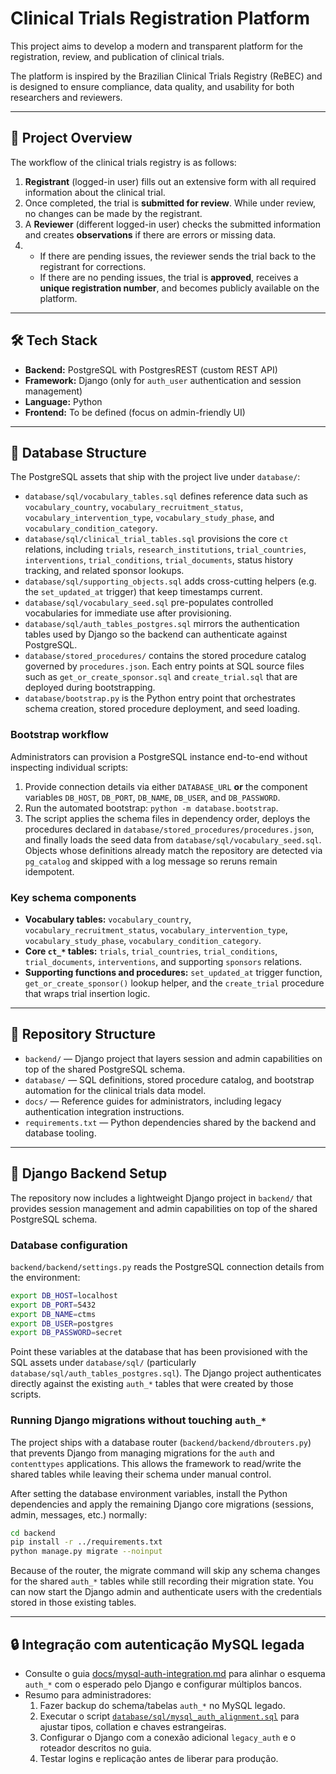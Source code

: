 # Clinical Trials Registration Platform

This project aims to develop a modern and transparent platform for the registration, review, and publication of clinical trials.

The platform is inspired by the Brazilian Clinical Trials Registry (ReBEC) and is designed to ensure compliance, data quality, and usability for both researchers and reviewers.

---

## 🚀 Project Overview

The workflow of the clinical trials registry is as follows:

1. **Registrant** (logged-in user) fills out an extensive form with all required information about the clinical trial.
2. Once completed, the trial is **submitted for review**. While under review, no changes can be made by the registrant.
3. A **Reviewer** (different logged-in user) checks the submitted information and creates **observations** if there are errors or missing data.
4. - If there are pending issues, the reviewer sends the trial back to the registrant for corrections.
   - If there are no pending issues, the trial is **approved**, receives a **unique registration number**, and becomes publicly available on the platform.

---

## 🛠️ Tech Stack

- **Backend:** PostgreSQL with PostgresREST (custom REST API)
- **Framework:** Django (only for `auth_user` authentication and session management)
- **Language:** Python
- **Frontend:** To be defined (focus on admin-friendly UI)

---

## 📑 Database Structure

The PostgreSQL assets that ship with the project live under `database/`:

- `database/sql/vocabulary_tables.sql` defines reference data such as
  `vocabulary_country`, `vocabulary_recruitment_status`,
  `vocabulary_intervention_type`, `vocabulary_study_phase`, and
  `vocabulary_condition_category`.
- `database/sql/clinical_trial_tables.sql` provisions the core `ct`
  relations, including `trials`, `research_institutions`,
  `trial_countries`, `interventions`, `trial_conditions`,
  `trial_documents`, status history tracking, and related sponsor lookups.
- `database/sql/supporting_objects.sql` adds cross-cutting helpers (e.g. the
  `set_updated_at` trigger) that keep timestamps current.
- `database/sql/vocabulary_seed.sql` pre-populates controlled vocabularies for
  immediate use after provisioning.
- `database/sql/auth_tables_postgres.sql` mirrors the authentication tables used
  by Django so the backend can authenticate against PostgreSQL.
- `database/stored_procedures/` contains the stored procedure catalog governed
  by `procedures.json`. Each entry points at SQL source files such as
  `get_or_create_sponsor.sql` and `create_trial.sql` that are deployed during
  bootstrapping.
- `database/bootstrap.py` is the Python entry point that orchestrates schema
  creation, stored procedure deployment, and seed loading.

### Bootstrap workflow

Administrators can provision a PostgreSQL instance end-to-end without inspecting
individual scripts:

1. Provide connection details via either `DATABASE_URL` **or** the component
   variables `DB_HOST`, `DB_PORT`, `DB_NAME`, `DB_USER`, and `DB_PASSWORD`.
2. Run the automated bootstrap: `python -m database.bootstrap`.
3. The script applies the schema files in dependency order, deploys the
   procedures declared in `database/stored_procedures/procedures.json`, and
   finally loads the seed data from `database/sql/vocabulary_seed.sql`.
   Objects whose definitions already match the repository are detected via
   `pg_catalog` and skipped with a log message so reruns remain idempotent.

### Key schema components

- **Vocabulary tables:** `vocabulary_country`,
  `vocabulary_recruitment_status`, `vocabulary_intervention_type`,
  `vocabulary_study_phase`, `vocabulary_condition_category`.
- **Core `ct_*` tables:** `trials`, `trial_countries`, `trial_conditions`,
  `trial_documents`, `interventions`, and supporting `sponsors` relations.
- **Supporting functions and procedures:** `set_updated_at` trigger function,
  `get_or_create_sponsor()` lookup helper, and the `create_trial` procedure that
  wraps trial insertion logic.

---

## 📂 Repository Structure

- `backend/` — Django project that layers session and admin capabilities on top
  of the shared PostgreSQL schema.
- `database/` — SQL definitions, stored procedure catalog, and bootstrap
  automation for the clinical trials data model.
- `docs/` — Reference guides for administrators, including legacy
  authentication integration instructions.
- `requirements.txt` — Python dependencies shared by the backend and database
  tooling.

---

## 🧭 Django Backend Setup

The repository now includes a lightweight Django project in `backend/` that provides session
management and admin capabilities on top of the shared PostgreSQL schema.

### Database configuration

`backend/backend/settings.py` reads the PostgreSQL connection details from the environment:

```bash
export DB_HOST=localhost
export DB_PORT=5432
export DB_NAME=ctms
export DB_USER=postgres
export DB_PASSWORD=secret
```

Point these variables at the database that has been provisioned with the SQL assets under
`database/sql/` (particularly `database/sql/auth_tables_postgres.sql`). The Django project
authenticates directly against the existing `auth_*` tables that were created by those scripts.

### Running Django migrations without touching `auth_*`

The project ships with a database router (`backend/backend/dbrouters.py`) that prevents Django
from managing migrations for the `auth` and `contenttypes` applications. This allows the framework
to read/write the shared tables while leaving their schema under manual control.

After setting the database environment variables, install the Python dependencies and apply the
remaining Django core migrations (sessions, admin, messages, etc.) normally:

```bash
cd backend
pip install -r ../requirements.txt
python manage.py migrate --noinput
```

Because of the router, the migrate command will skip any schema changes for the shared `auth_*`
tables while still recording their migration state. You can now start the Django admin and
authenticate users with the credentials stored in those existing tables.

---

## 🔒 Integração com autenticação MySQL legada

- Consulte o guia [docs/mysql-auth-integration.md](docs/mysql-auth-integration.md) para alinhar o esquema `auth_*` com o esperado pelo Django e configurar múltiplos bancos.
- Resumo para administradores:
  1. Fazer backup do schema/tabelas `auth_*` no MySQL legado.
  2. Executar o script [`database/sql/mysql_auth_alignment.sql`](database/sql/mysql_auth_alignment.sql) para ajustar tipos, collation e chaves estrangeiras.
  3. Configurar o Django com a conexão adicional `legacy_auth` e o roteador descritos no guia.
  4. Testar logins e replicação antes de liberar para produção.
